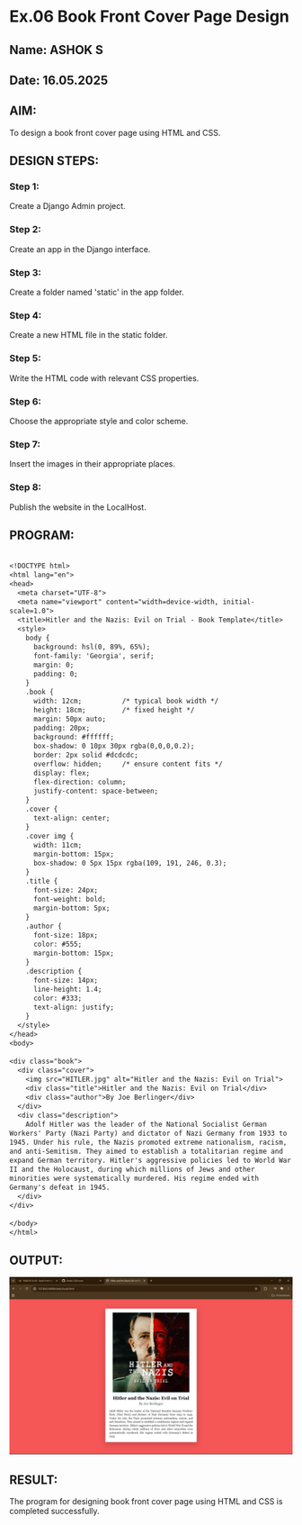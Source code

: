 # Ex.06 Book Front Cover Page Design
## Name: ASHOK S
## Date: 16.05.2025

## AIM:
To design a book front cover page using HTML and CSS.

## DESIGN STEPS:

### Step 1:
Create a Django Admin project.

### Step 2:
Create an app in the Django interface.

### Step 3:
Create a folder named 'static' in the app folder.

### Step 4:
Create a new HTML file in the static folder.

### Step 5:
Write the HTML code with relevant CSS properties.

### Step 6:
Choose the appropriate style and color scheme.

### Step 7:
Insert the images in their appropriate places.

### Step 8:
Publish the website in the LocalHost.

## PROGRAM:
```

<!DOCTYPE html>
<html lang="en">
<head>
  <meta charset="UTF-8">
  <meta name="viewport" content="width=device-width, initial-scale=1.0">
  <title>Hitler and the Nazis: Evil on Trial - Book Template</title>
  <style>
    body {
      background: hsl(0, 89%, 65%);
      font-family: 'Georgia', serif;
      margin: 0;
      padding: 0;
    }
    .book {
      width: 12cm;          /* typical book width */
      height: 18cm;         /* fixed height */
      margin: 50px auto;
      padding: 20px;
      background: #ffffff;
      box-shadow: 0 10px 30px rgba(0,0,0,0.2);
      border: 2px solid #dcdcdc;
      overflow: hidden;     /* ensure content fits */
      display: flex;
      flex-direction: column;
      justify-content: space-between;
    }
    .cover {
      text-align: center;
    }
    .cover img {
      width: 11cm;
      margin-bottom: 15px;
      box-shadow: 0 5px 15px rgba(109, 191, 246, 0.3);
    }
    .title {
      font-size: 24px;
      font-weight: bold;
      margin-bottom: 5px;
    }
    .author {
      font-size: 18px;
      color: #555;
      margin-bottom: 15px;
    }
    .description {
      font-size: 14px;
      line-height: 1.4;
      color: #333;
      text-align: justify;
    }
  </style>
</head>
<body>

<div class="book">
  <div class="cover">
    <img src="HITLER.jpg" alt="Hitler and the Nazis: Evil on Trial">
    <div class="title">Hitler and the Nazis: Evil on Trial</div>
    <div class="author">By Joe Berlinger</div>
  </div>
  <div class="description">
    Adolf Hitler was the leader of the National Socialist German Workers' Party (Nazi Party) and dictator of Nazi Germany from 1933 to 1945. Under his rule, the Nazis promoted extreme nationalism, racism, and anti-Semitism. They aimed to establish a totalitarian regime and expand German territory. Hitler's aggressive policies led to World War II and the Holocaust, during which millions of Jews and other minorities were systematically murdered. His regime ended with Germany's defeat in 1945.
  </div>
</div>

</body>
</html>
```

## OUTPUT:
![alt text](<Screenshot (28).png>)

## RESULT:
The program for designing book front cover page using HTML and CSS is completed successfully.
